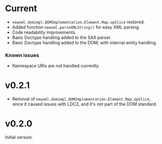 # Current

* `newxml.domimpl.DOMImplementation.Element.Map.opSlice` restored.
* Added function `newxml.parseXMLString()` for easy XML parsing.
* Code readability improvements.
* Basic Doctype handling added to the SAX parser.
* Basic Doctype handling added to the DOM, with internal entity handling.

### Known issues

* Namespace URIs are not handled currently.

# v0.2.1

* Removal of `newxml.domimpl.DOMImplementation.Element.Map.opSlice`, since it caused issues with LDC2, and it's not part of the DOM standard.

# v0.2.0

Initial version.